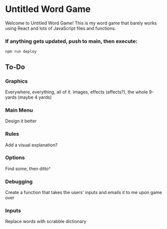 # Untitled Word Game

Welcome to Untitled Word Game! This is my word game that barely works using React and lots of JavaScript files and functions.

### If anything gets updated, push to main, then execute:

`npm run deploy`

## To-Do

### Graphics

Everywhere, everything, all of it. Images, effects (affects?), the whole 9-yards (maybe 4 yards)

### Main Menu

Design it better

### Rules

Add a visual explanation?

### Options

Find some, then ditto^

### Debugging

Create a function that takes the users' inputs and emails it to me upon game over

### Inputs

Replace words with scrabble dictionary
